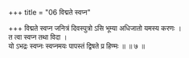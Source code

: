 +++
title = "06 विद्मते स्वप्न"

+++
विद्मते स्वप्न जनित्रं दिवस्पुत्रो ऽसि भूम्या अधिजातो यमस्य करणः ।  
त त्वा स्वप्न तथा विदा ।  
यो ऽभद्रः स्वप्नः स्वप्नमयः पापस्तं द्विषते प्र हिण्मः ॥ ॥ ७ ॥